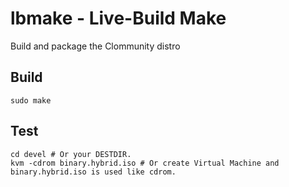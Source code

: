 # lbmake - Live-Build Make

Build and package the Clommunity distro

## Build

	sudo make

## Test

	cd devel # Or your DESTDIR.
	kvm -cdrom binary.hybrid.iso # Or create Virtual Machine and binary.hybrid.iso is used like cdrom.
